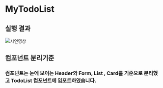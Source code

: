 # MyTodoList

## 실행 결과

![시연영상](https://youtu.be/oQctIYLWWPA)

## 컴포넌트 분리기준

### 컴포넌트는 눈에 보이는 Header와 Form, List , Card를 기준으로 분리했고 TodoList 컴포넌트에 임포트하였습니다.

